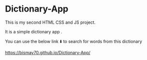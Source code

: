 # Dictionary-App
This is my second HTML CSS and JS project. 

It is a simple dictionary app .

You can use the below link ⬇️ to search for words from this dictionary

https://bismay70.github.io/Dictionary-App/
